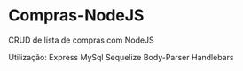 # Compras-NodeJS
 CRUD de lista de compras com NodeJS

Utilização:
 Express
 MySql
 Sequelize
 Body-Parser
 Handlebars
